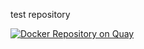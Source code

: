 test repository

[![Docker Repository on Quay](https://quay.io/repository/kaykelins/teste/status "Docker Repository on Quay")](https://quay.io/repository/kaykelins/teste)

